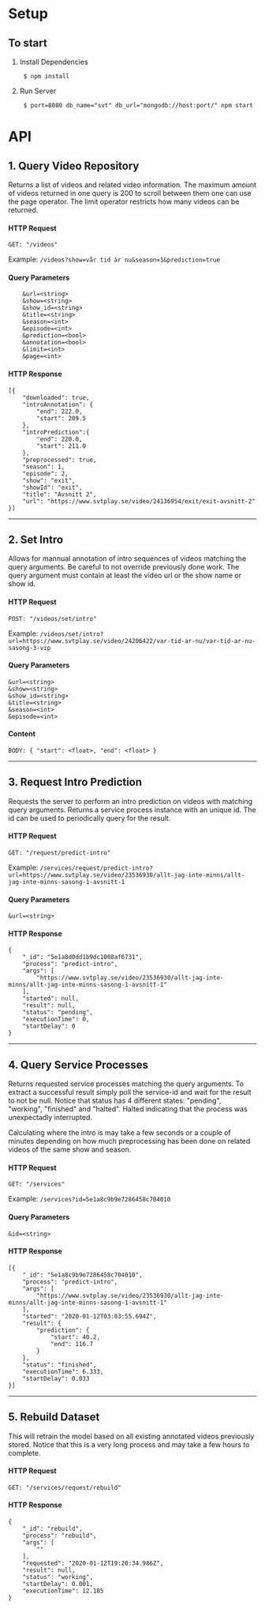 # Setup

## To start

1) Install Dependencies

        $ npm install 

2) Run Server 

        $ port=8080 db_name="svt" db_url="mongodb://host:port/" npm start 


# API

## 1. Query Video Repository 

Returns a list of videos and related video information. The maximum amount of videos returned in one query is 200 to scroll between them one can use the page operator. The limit operator restricts how many videos can be returned.

#### HTTP Request

    GET: "/videos"

Example: ```/videos?show=vår tid är nu&season=1&prediction=true```

#### Query Parameters

        &url=<string>  
        &show=<string>
        &show_id=<string>
        &title=<string>
        &season=<int>
        &episode=<int>
        &prediction=<bool>
        &annotation=<bool>      
        &limit=<int>
        &page=<int>

#### HTTP Response 

    [{
        "downloaded": true,
        "introAnnotation": {
            "end": 222.0,
            "start": 209.5
        },
        "introPrediction":{
            "end": 220.0,
            "start": 211.0
        },
        "preprocessed": true,
        "season": 1,
        "episode": 2,
        "show": "exit",
        "showId": "exit",
        "title": "Avsnitt 2",
        "url": "https://www.svtplay.se/video/24136954/exit/exit-avsnitt-2"
    }]

---

## 2. Set Intro 

Allows for mannual annotation of intro sequences of videos matching the query arguments. Be careful to not override previously done work. The query argument must contain at least the video url or the show name or show id. 

#### HTTP Request
    POST: "/videos/set/intro"

Example: ```/videos/set/intro?url=https://www.svtplay.se/video/24206422/var-tid-ar-nu/var-tid-ar-nu-sasong-3-vip```

#### Query Parameters
    &url=<string>   
    &show=<string>
    &show_id=<string>
    &title=<string>
    &season=<int>
    &episode=<int>
#### Content
    BODY: { "start": <float>, "end": <float> }

---
## 3. Request Intro Prediction 

Requests the server to perform an intro prediction on videos with matching query arguments. Returns a service process instance with an unique id. The id can be used to periodically query for the result.

#### HTTP Request
    GET: "/request/predict-intro"
    
Example: ```/services/request/predict-intro?url=https://www.svtplay.se/video/23536930/allt-jag-inte-minns/allt-jag-inte-minns-sasong-1-avsnitt-1```

#### Query Parameters
    &url=<string>  

#### HTTP Response 

    {
        "_id": "5e1a8d0dd1b9dc1008af6731",
        "process": "predict-intro",
        "args": [
            "https://www.svtplay.se/video/23536930/allt-jag-inte-minns/allt-jag-inte-minns-sasong-1-avsnitt-1"
        ],
        "started": null,
        "result": null,
        "status": "pending",
        "executionTime": 0,
        "startDelay": 0
    }

---
## 4. Query Service Processes 

Returns requested service processes matching the query arguments. To extract a successful result simply poll the service-id and wait for the result to not be null. Notice that status has 4 different states: "pending", "working", "finished" and "halted". Halted indicating that the process was unexpectadly interrupted. 

Calculating where the intro is may take a few seconds or a couple of minutes depending on how much preprocessing has been done on related videos of the same show and season.

#### HTTP Request
    GET: "/services"
    
Example: ```/services?id=5e1a8c9b9e7286458c704010```

#### Query Parameters
    &id=<string>  

#### HTTP Response 

    [{
        "_id": "5e1a8c9b9e7286458c704010",
        "process": "predict-intro",
        "args": [
            "https://www.svtplay.se/video/23536930/allt-jag-inte-minns/allt-jag-inte-minns-sasong-1-avsnitt-1"
        ],
        "started": "2020-01-12T03:03:55.694Z",
        "result": {
            "prediction": {
                "start": 40.2,
                "end": 116.7
            }
        },
        "status": "finished",
        "executionTime": 6.333,
        "startDelay": 0.033
    }]

---

## 5. Rebuild Dataset 

This will retrain the model based on all existing annotated videos previously stored. Notice that this is a very long process and may take a few hours to complete. 

#### HTTP Request
    GET: "/services/request/rebuild"
    
#### HTTP Response 

    {
        "_id": "rebuild",
        "process": "rebuild",
        "args": [
            ""
        ],
        "requested": "2020-01-12T19:20:34.986Z",
        "result": null,
        "status": "working",
        "startDelay": 0.001,
        "executionTime": 12.185
    }